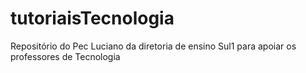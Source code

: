 # tutoriaisTecnologia
Repositório do Pec Luciano da diretoria de ensino Sul1 para apoiar os professores de Tecnologia
